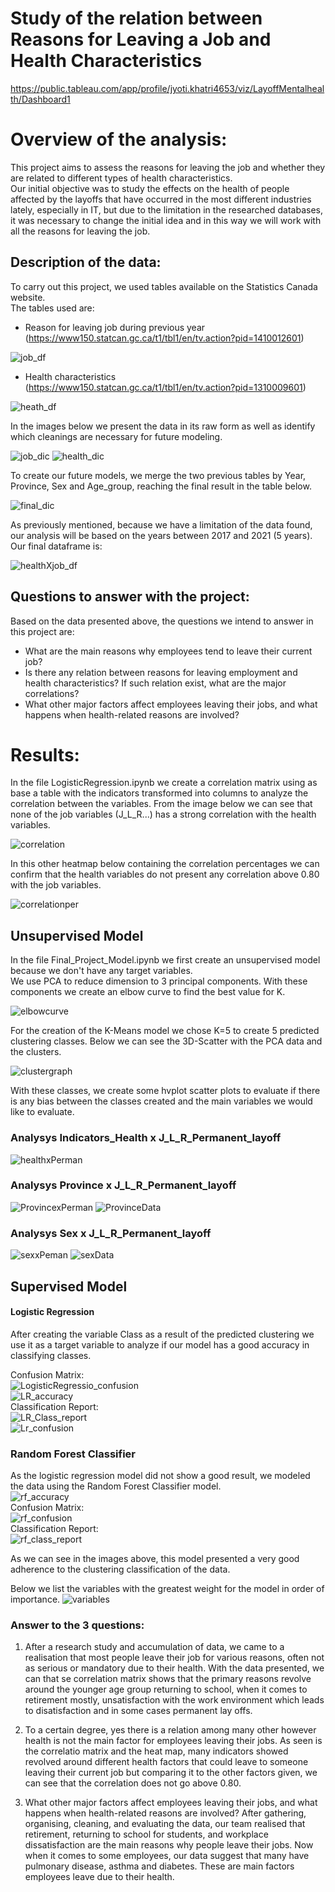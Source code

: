 # Study of the relation between Reasons for Leaving a Job and Health Characteristics

https://public.tableau.com/app/profile/jyoti.khatri4653/viz/LayoffMentalhealth/Dashboard1


# Overview of the analysis:
This project aims to assess the reasons for leaving the job and whether they are related to different types of health characteristics.  
Our initial objective was to study the effects on the health of people affected by the layoffs that have occurred in the most different industries lately, especially in IT, but due to the limitation in the researched databases, it was necessary to change the initial idea and in this way we will work with all the reasons for leaving the job.

## Description of the data:
To carry out this project, we used tables available on the Statistics Canada website.  
The tables used are:  

- Reason for leaving job during previous year (https://www150.statcan.gc.ca/t1/tbl1/en/tv.action?pid=1410012601)  

![job_df](https://user-images.githubusercontent.com/111664141/214451791-b6f69b54-a5f9-406f-aecf-9a284cabcf84.JPG)

- Health characteristics (https://www150.statcan.gc.ca/t1/tbl1/en/tv.action?pid=1310009601)   

![heath_df](https://user-images.githubusercontent.com/111664141/214452085-fd692e54-2bdd-4266-99e1-042d7af5e303.JPG)

In the images below we present the data in its raw form as well as identify which cleanings are necessary for future modeling.  

![job_dic](https://user-images.githubusercontent.com/111664141/214452510-8ff06096-6adc-4b37-a14a-6be5d336e51d.JPG)
![health_dic](https://user-images.githubusercontent.com/111664141/214452524-f1b3eca4-a70e-429d-9e1c-83b4554490cd.JPG)


To create our future models, we merge the two previous tables by Year, Province, Sex and Age_group, reaching the final result in the table below.  

![final_dic](https://user-images.githubusercontent.com/111664141/214452552-19dec640-385c-4848-b74f-f9cfd1594b43.JPG)


As previously mentioned, because we have a limitation of the data found, our analysis will be based on the years between 2017 and 2021 (5 years).  
Our final dataframe is:  

![healthXjob_df](https://user-images.githubusercontent.com/111664141/214452574-22411f82-ecf0-4fe5-acfe-9096cdc1e01e.JPG)


## Questions to answer with the project:
Based on the data presented above, the questions we intend to answer in this project are:
-  What are the main reasons why employees tend to leave their current job?
- Is there any relation between reasons for leaving employment and health characteristics? If such relation exist, what are the major correlations?
- What other major factors affect employees leaving their jobs, and what happens when health-related reasons are involved?



# Results:

In the file LogisticRegression.ipynb we create a correlation matrix using as base a table with the indicators transformed into columns to analyze the correlation between the variables.
From the image below we can see that none of the job variables (J_L_R...) has a strong correlation with the health variables.  

![correlation](https://user-images.githubusercontent.com/111664141/216178074-09ab033b-43ef-4e29-a0a0-8b9d1fd4fad2.JPG)

In this other heatmap below containing the correlation percentages we can confirm that the health variables do not present any correlation above 0.80 with the job variables.  

![correlationper](https://user-images.githubusercontent.com/111664141/216178118-81b3d49c-adeb-4ab7-a963-47360cf2161a.JPG)

## Unsupervised Model
In the file Final_Project_Model.ipynb we first create an unsupervised model because we don't have any target variables.  
We use PCA to reduce dimension to 3 principal components. With these components we create an elbow curve to find the best value for K.   

![elbowcurve](https://user-images.githubusercontent.com/111664141/216178188-c2bf1dde-af52-453d-bdfe-3c96c69d8e1b.JPG)

For the creation of the K-Means model we chose K=5 to create 5 predicted clustering classes. Below we can see the 3D-Scatter with the PCA data and the clusters.  

![clustergraph](https://user-images.githubusercontent.com/111664141/216178240-56c1b5ef-c78e-42db-8296-71262a41d6c8.JPG)

With these classes, we create some hvplot scatter plots to evaluate if there is any bias between the classes created and the main variables we would like to evaluate.

### Analysys Indicators_Health x J_L_R_Permanent_layoff  
![healthxPerman](https://user-images.githubusercontent.com/111664141/216178406-5db68b91-d978-4013-bbf5-903260cb351c.JPG)

### Analysys Province x J_L_R_Permanent_layoff
![ProvincexPerman](https://user-images.githubusercontent.com/111664141/216178450-7573f858-ac08-45ec-8446-36a800cc8e80.JPG)
![ProvinceData](https://user-images.githubusercontent.com/111664141/216178523-446c69a8-e6ba-4d52-a3db-0c4e2dd55abf.JPG)

### Analysys Sex x J_L_R_Permanent_layoff
![sexxPeman](https://user-images.githubusercontent.com/111664141/216178562-1c545369-431b-455a-a0be-d604b083d882.JPG)
![sexData](https://user-images.githubusercontent.com/111664141/216178576-8e8501dd-be44-44d7-8f58-e0d1da5e8ccf.JPG)  



## Supervised Model
#### Logistic Regression
After creating the variable Class as a result of the predicted clustering we use it as a target variable to analyze if our model has a good accuracy in classifying classes.  

Confusion Matrix:  
![LogisticRegressio_confusion](https://user-images.githubusercontent.com/111664141/216178659-3fb5d027-94b7-490f-b291-89df796a41f6.JPG)  
![LR_accuracy](https://user-images.githubusercontent.com/111664141/216178673-afc15145-201a-4aa4-a7ef-df78d6822246.JPG)  
Classification Report:  
![LR_Class_report](https://user-images.githubusercontent.com/111664141/216178685-a0d418db-e3c0-4c78-9435-436dbcff020f.JPG)  
![Lr_confusion](https://user-images.githubusercontent.com/111664141/216178696-987e5b7b-f64f-4475-ad00-bf8d5bc1310b.JPG)


### Random Forest Classifier
As the logistic regression model did not show a good result, we modeled the data using the Random Forest Classifier model.  
![rf_accuracy](https://user-images.githubusercontent.com/111664141/216178761-408fffd7-5d6c-4883-ac95-d91295c5c100.JPG)  
Confusion Matrix:  
![rf_confusion](https://user-images.githubusercontent.com/111664141/216178782-96afddb1-3f61-47b9-bf0a-d0d906f21801.JPG)  
Classification Report:  
![rf_class_report](https://user-images.githubusercontent.com/111664141/216178789-e92d482b-aa71-4a40-8d58-f55d15d468d0.JPG)

As we can see in the images above, this model presented a very good adherence to the clustering classification of the data.

Below we list the variables with the greatest weight for the model in order of importance.
![variables](https://user-images.githubusercontent.com/111664141/216178850-6a95ede3-30fa-4368-9354-08e3f01e17dd.JPG)

### Answer to the 3 questions:

1) After a research study and accumulation of data, we came to a realisation that most people leave their job for various reasons, often not 
as serious or mandatory due to their health. With the data presented, we can that se correlation matrix shows that the primary reasons revolve around
the younger age group returning to school, when it comes to retirement mostly, unsatisfaction with the work environment which leads to disatisfaction
and in some cases permanent lay offs.

2) To a certain degree, yes there is a relation among many other however health is not the main factor for employees leaving their jobs.
As seen is the correlatio matrix and the heat map, many indicators showed revolved around different health factors that could leave to someone 
leaving their current job but comparing it to the other factors given, we can see that the correlation does not go above 0.80.

3) What other major factors affect employees leaving their jobs, and what happens when health-related reasons are involved?
After gathering, organising, cleaning, and evaluating the data, our team realised that retirement, returning to school for students, and workplace
dissatisfaction are the main reasons why people leave their jobs. Now when it comes to some employees, our data suggest that many have pulmonary
disease, asthma and diabetes. These are main factors employees leave due to their health.

